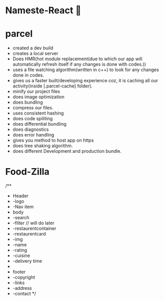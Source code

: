 # Nameste-React 🚀

# parcel

- created a dev build
- creates a local server
- Does HMR(hot module replacement(due to which our app will automatically refresh itself if any changes is done with codes.))
- uses a file watching algorithm(written in c++) to look for any changes done in codes.
- gives us a faster built/developing experience coz, it is caching all our activity(inside [.parcel-cache] folder).
- minify our project files
- does image optimization
- does bundling
- compress our files.
- uses consistent hashing
- does code spiliting
- does differential bundling
- does diagnostics
- does error handling
- gives you method to host app on https
- does tree shaking algorithm.
- does different Development and production bundle. 


# Food-Zilla


/**
 * Header
 * -logo
 * -Nav item
 * body
 * -search
 * -filter          // will do later
 * -restaurentcontainer
 *  -restaurentcard
 *    -img
 *    -name
 *    -rating
 *    -cuisine
 *    -delivery time
 *
 * footer
 * -copyright
 * -links
 * -address
 * -contact
 */

